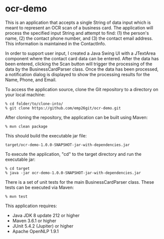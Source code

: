 # ocr-demo
This is an application that accepts a single String of data input which is meant to represent an OCR scan of a business card. 
The application will process the specified input String and attempt to find: (1) the person's name, (2) the contact phone number, 
and (3) the contact email address. This information is maintained in the ContactInfo.

In order to support user input, I created a Java Swing UI with a JTextArea component where the contact card data can be entered. 
After the data has been entered, clicking the Scan button will trigger the processing of the data by the BusinessCardParser class. 
Once the data has been processed, a notification dialog is displayed to show the processing results for the Name, Phone, and Email.

To access the application source, clone the Git repository to a directory on your local machine:
```
% cd folder/to/clone-into/
% git clone https://github.com/emp26git/ocr-demo.git
```

After cloning the repository, the application can be built using Maven:
```
% mvn clean package
```

This should build the executable jar file:
```
target/ocr-demo-1.0.0-SNAPSHOT-jar-with-dependencies.jar
```

To execute the application, "cd" to the target directory and run the executable jar:
```
% cd target
% java -jar ocr-demo-1.0.0-SNAPSHOT-jar-with-dependencies.jar
```

There is a set of unit tests for the main BusinessCardParser class. These tests can be executed via Maven:
```
% mvn test
```

This application requires:
- Java JDK 8 update 212 or higher
- Maven 3.6.1 or higher
- JUnit 5.4.2 (Jupiter) or higher
- Apache OpenNLP 1.9.1
